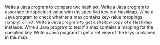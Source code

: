 Write a Java program to compare two hash set.
Write a Java program to associate the specified value with the specified key in a HashMap.
Write a Java program to check whether a map contains key-value mappings (empty) or not.
Write a Java program to get a shallow copy of a HashMap instance.
Write a Java program to test if a map contains a mapping for the specified key.
Write a Java program to get a set view of the keys contained in this map.
